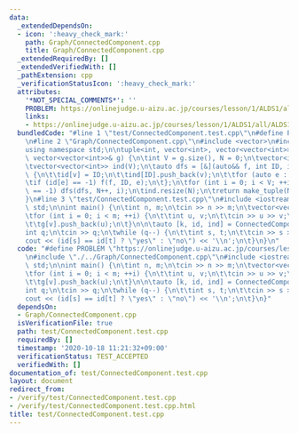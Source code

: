 ```yaml
---
data:
  _extendedDependsOn:
  - icon: ':heavy_check_mark:'
    path: Graph/ConnectedComponent.cpp
    title: Graph/ConnectedComponent.cpp
  _extendedRequiredBy: []
  _extendedVerifiedWith: []
  _pathExtension: cpp
  _verificationStatusIcon: ':heavy_check_mark:'
  attributes:
    '*NOT_SPECIAL_COMMENTS*': ''
    PROBLEM: https://onlinejudge.u-aizu.ac.jp/courses/lesson/1/ALDS1/all/ALDS1_11_D
    links:
    - https://onlinejudge.u-aizu.ac.jp/courses/lesson/1/ALDS1/all/ALDS1_11_D
  bundledCode: "#line 1 \"test/ConnectedComponent.test.cpp\"\n#define PROBLEM \"https://onlinejudge.u-aizu.ac.jp/courses/lesson/1/ALDS1/all/ALDS1_11_D\"\
    \n#line 2 \"Graph/ConnectedComponent.cpp\"\n#include <vector>\n#include <tuple>\n\
    using namespace std;\n\ntuple<int, vector<int>, vector<vector<int>>> ConnectedComponent(const\
    \ vector<vector<int>>& g) {\n\tint V = g.size(), N = 0;\n\tvector<int> id(V, -1);\n\
    \tvector<vector<int>> ind(V);\n\tauto dfs = [&](auto&& f, int ID, int v) -> void\
    \ {\n\t\tid[v] = ID;\n\t\tind[ID].push_back(v);\n\t\tfor (auto e : g[v])\n\t\t\
    \tif (id[e] == -1) f(f, ID, e);\n\t};\n\tfor (int i = 0; i < V; ++i)\n\t\tif (id[i]\
    \ == -1) dfs(dfs, N++, i);\n\tind.resize(N);\n\treturn make_tuple(N, id, ind);\n\
    }\n#line 3 \"test/ConnectedComponent.test.cpp\"\n#include <iostream>\nusing namespace\
    \ std;\n\nint main() {\n\tint n, m;\n\tcin >> n >> m;\n\tvector<vector<int>> g(n);\n\
    \tfor (int i = 0; i < m; ++i) {\n\t\tint u, v;\n\t\tcin >> u >> v;\n\t\tg[u].push_back(v);\n\
    \t\tg[v].push_back(u);\n\t}\n\n\tauto [k, id, ind] = ConnectedComponent(g);\n\t\
    int q;\n\tcin >> q;\n\twhile (q--) {\n\t\tint s, t;\n\t\tcin >> s >> t;\n\t\t\
    cout << (id[s] == id[t] ? \"yes\" : \"no\") << '\\n';\n\t}\n}\n"
  code: "#define PROBLEM \"https://onlinejudge.u-aizu.ac.jp/courses/lesson/1/ALDS1/all/ALDS1_11_D\"\
    \n#include \"./../Graph/ConnectedComponent.cpp\"\n#include <iostream>\nusing namespace\
    \ std;\n\nint main() {\n\tint n, m;\n\tcin >> n >> m;\n\tvector<vector<int>> g(n);\n\
    \tfor (int i = 0; i < m; ++i) {\n\t\tint u, v;\n\t\tcin >> u >> v;\n\t\tg[u].push_back(v);\n\
    \t\tg[v].push_back(u);\n\t}\n\n\tauto [k, id, ind] = ConnectedComponent(g);\n\t\
    int q;\n\tcin >> q;\n\twhile (q--) {\n\t\tint s, t;\n\t\tcin >> s >> t;\n\t\t\
    cout << (id[s] == id[t] ? \"yes\" : \"no\") << '\\n';\n\t}\n}"
  dependsOn:
  - Graph/ConnectedComponent.cpp
  isVerificationFile: true
  path: test/ConnectedComponent.test.cpp
  requiredBy: []
  timestamp: '2020-10-18 11:21:32+09:00'
  verificationStatus: TEST_ACCEPTED
  verifiedWith: []
documentation_of: test/ConnectedComponent.test.cpp
layout: document
redirect_from:
- /verify/test/ConnectedComponent.test.cpp
- /verify/test/ConnectedComponent.test.cpp.html
title: test/ConnectedComponent.test.cpp
---
```

